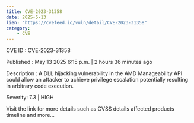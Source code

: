 ```yaml
---
title: CVE-2023-31358
date: 2025-5-13
lien: "https://cvefeed.io/vuln/detail/CVE-2023-31358"
category:
    - CVE
---
```


CVE ID : CVE-2023-31358

Published :  May 13
2025
6:15 p.m. | 2 hours
36 minutes ago

Description : A DLL hijacking vulnerability in the AMD Manageability API could allow an attacker to achieve privilege escalation
potentially resulting in arbitrary code execution.

Severity: 7.3 | HIGH

Visit the link for more details
such as CVSS details
affected products
timeline
and more...
